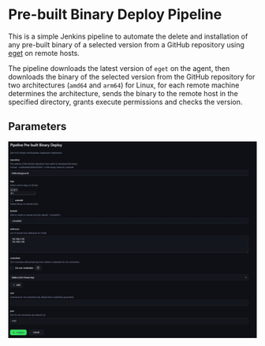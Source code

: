 # Pre-built Binary Deploy Pipeline

This is a simple Jenkins pipeline to automate the delete and installation of any pre-built binary of a selected version from a GitHub repository using [eget](https://github.com/zyedidia/eget) on remote hosts.

The pipeline downloads the latest version of `eget` on the agent, then downloads the binary of the selected version from the GitHub repository for two architectures (`amd64` and `arm64`) for Linux, for each remote machine determines the architecture, sends the binary to the remote host in the specified directory, grants execute permissions and checks the version.

## Parameters

![](/.img/deploy-params.jpg)